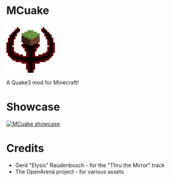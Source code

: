 # MCuake

![MCuake Logo](src/main/resources/assets/mcuake/icon.png)

A Quake3 mod for Minecraft!

# Showcase

[![MCuake showcase](http://img.youtube.com/vi/DRD0vbKIzwc/0.jpg)](https://www.youtube.com/watch?v=DRD0vbKIzwc "MCuake showcase")

# Credits
- Gerd "Elysis" Raudenbusch - for the "Thru the Mirror" track
- The OpenArena project - for various assets
